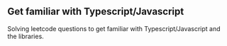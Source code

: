 ## Get familiar with Typescript/Javascript

Solving leetcode questions to get familiar with Typescript/Javascript and the libraries.